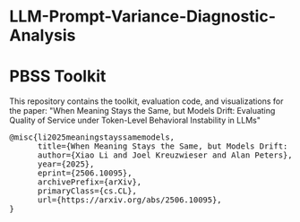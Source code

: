 # LLM-Prompt-Variance-Diagnostic-Analysis

# PBSS Toolkit
This repository contains the toolkit, evaluation code, and visualizations for the paper:
"When Meaning Stays the Same, but Models Drift: Evaluating Quality of Service under Token-Level Behavioral Instability in LLMs"

<pre>
@misc{li2025meaningstayssamemodels,
      title={When Meaning Stays the Same, but Models Drift: Evaluating Quality of Service under Token-Level Behavioral Instability in LLMs}, 
      author={Xiao Li and Joel Kreuzwieser and Alan Peters},
      year={2025},
      eprint={2506.10095},
      archivePrefix={arXiv},
      primaryClass={cs.CL},
      url={https://arxiv.org/abs/2506.10095}, 
}</pre>


